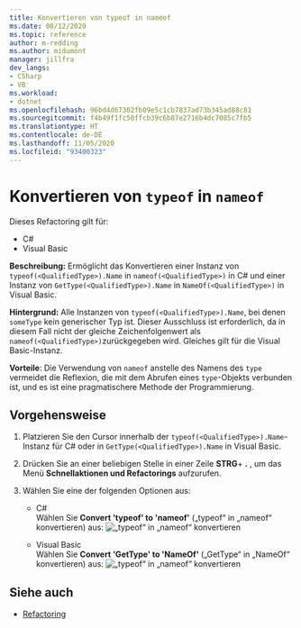```yaml
---
title: Konvertieren von typeof in nameof
ms.date: 08/12/2020
ms.topic: reference
author: m-redding
ms.author: midumont
manager: jillfra
dev_langs:
- CSharp
- VB
ms.workload:
- dotnet
ms.openlocfilehash: 96bd4d67302fb09e5c1cb7837ad73b345ad88c81
ms.sourcegitcommit: f4b49f1fc50ffcb39c6b87e2716b4dc7085c7fb5
ms.translationtype: HT
ms.contentlocale: de-DE
ms.lasthandoff: 11/05/2020
ms.locfileid: "93400323"
---
```

# <a name="convert-typeof-to-nameof"></a>Konvertieren von `typeof` in `nameof`

Dieses Refactoring gilt für:

- C#
- Visual Basic

**Beschreibung:** Ermöglicht das Konvertieren einer Instanz von `typeof(<QualifiedType>).Name` in `nameof(<QualifiedType>)` in C# und einer Instanz von `GetType(<QualifiedType>).Name` in `NameOf(<QualifiedType>)` in Visual Basic.

**Hintergrund:**  Alle Instanzen von `typeof(<QualifiedType>).Name`, bei denen `someType` kein generischer Typ ist. Dieser Ausschluss ist erforderlich, da in diesem Fall nicht der gleiche Zeichenfolgenwert als `nameof(<QualifiedType>)`zurückgegeben wird. Gleiches gilt für die Visual Basic-Instanz.

**Vorteile**: Die Verwendung von `nameof` anstelle des Namens des `type` vermeidet die Reflexion, die mit dem Abrufen eines `type`-Objekts verbunden ist, und es ist eine pragmatischere Methode der Programmierung.

## <a name="how-to"></a>Vorgehensweise

1. Platzieren Sie den Cursor innerhalb der `typeof(<QualifiedType>).Name`-Instanz für C# oder in `GetType(<QualifiedType>).Name` in Visual Basic.

2. Drücken Sie an einer beliebigen Stelle in einer Zeile **STRG**+ **.** , um das Menü **Schnellaktionen und Refactorings** aufzurufen.

3. Wählen Sie eine der folgenden Optionen aus:

    - C#
      <br>Wählen Sie **Convert 'typeof' to 'nameof'** („typeof“ in „nameof“ konvertieren) aus: ![„typeof“ in „nameof“ konvertieren](media/convert-type-of.PNG)

    - Visual Basic
      <br>Wählen Sie **Convert 'GetType' to 'NameOf'** („GetType“ in „NameOf“ konvertieren) aus: ![„typeof“ in „nameof“ konvertieren](media/convert-get-type.PNG)

## <a name="see-also"></a>Siehe auch

- [Refactoring](../refactoring-in-visual-studio.md)
